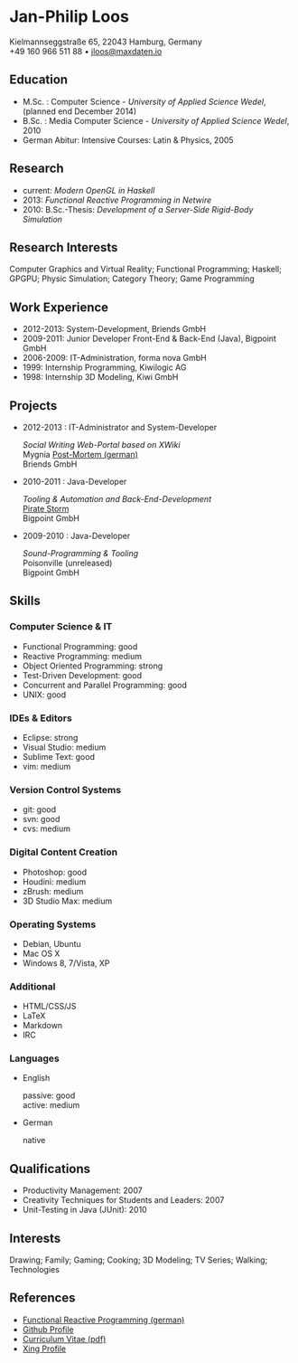 # Jan-Philip Loos  
Kielmannseggstraße 65, 22043 Hamburg, Germany  
+49 160 966 511 88 • <jloos@maxdaten.io>

## Education
- M.Sc. : Computer Science - *University of Applied Science Wedel*, (planned end December 2014)
- B.Sc. : Media Computer Science - *University of Applied Science Wedel*, 2010
- German Abitur: Intensive Courses: Latin & Physics, 2005

## Research
- current: *Modern OpenGL in Haskell*
- 2013: *Functional Reactive Programming in Netwire*
- 2010: B.Sc.-Thesis: *Development of a Server-Side Rigid-Body Simulation*


## Research Interests
Computer Graphics and Virtual Reality; Functional Programming; Haskell;  
GPGPU; Physic Simulation; Category Theory; Game Programming


## Work Experience
- 2012-2013: System-Development, Briends GmbH
- 2009-2011: Junior Developer Front-End & Back-End (Java), Bigpoint GmbH
- 2006-2009: IT-Administration, forma nova GmbH
- 1999: Internship Programming, Kiwilogic AG
- 1998: Internship 3D Modeling, Kiwi GmbH


## Projects
- 2012-2013 : IT-Administrator and System-Developer
	
	*Social Writing Web-Portal based on XWiki*  
	Mygnia [Post-Mortem (german)](http://karl-olsberg.jimdo.com/mygnia/)  
	Briends GmbH

- 2010-2011 : Java-Developer

	*Tooling & Automation and Back-End-Development*  
	[Pirate Storm]((http://www.piratestorm.de/?locale=en_GB))  
	Bigpoint GmbH

- 2009-2010 : Java-Developer
	
	*Sound-Programming & Tooling*  
	Poisonville (unreleased)  
	Bigpoint GmbH

## Skills

### Computer Science & IT
- Functional Programming: good
- Reactive Programming: medium
- Object Oriented Programming: strong
- Test-Driven Development: good
- Concurrent and Parallel Programming: good
- UNIX: good


### IDEs & Editors
- Eclipse: strong
- Visual Studio: medium
- Sublime Text: good
- vim: medium

### Version Control Systems
- git: good
- svn: good
- cvs: medium

### Digital Content Creation
- Photoshop: good
- Houdini: medium
- zBrush: medium
- 3D Studio Max: medium


### Operating Systems
- Debian, Ubuntu
- Mac OS X
- Windows 8, 7/Vista, XP


### Additional
- HTML/CSS/JS
- LaTeX
- Markdown
- IRC

### Languages
- English
	
	passive: good  
	active: medium

- German
	
	native

## Qualifications
- Productivity Management: 2007
- Creativity Techniques for Students and Leaders: 2007
- Unit-Testing in Java (JUnit): 2010

## Interests
Drawing; Family; Gaming; Cooking; 3D Modeling; TV Series; Walking; Technologies

## References
- [Functional Reactive Programming (german)](http://stud.fh-wedel.de/~inf9912/research/20131207-info-seminar-frp-netwire/)
- [Github Profile](https://github.com/MaxDaten)
- [Curriculum Vitae (pdf)](2013-04-01-curriculum-vitae.pdf)
- [Xing Profile](https://www.xing.com/profile/JanPhilip_Loos/cv)